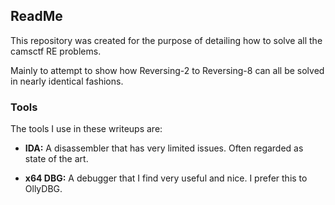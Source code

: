 ## ReadMe ##

This repository was created for the purpose of detailing how to solve all the camsctf RE problems.

Mainly to attempt to show how Reversing-2 to Reversing-8 can all be solved in nearly identical fashions.

### Tools ###

The tools I use in these writeups are:

- **IDA:** A disassembler that has very limited issues. Often regarded as state of the art.

- **x64 DBG:** A debugger that I find very useful and nice. I prefer this to OllyDBG.

